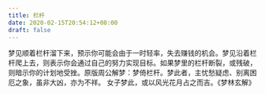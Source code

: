 ```yaml
---
title: 栏杆
date: 2020-02-15T20:54:12+08:00
draft: false
---
```


梦见顺着栏杆溜下来，预示你可能会由于一时轻率，失去赚钱的机会。梦见沿着栏杆爬上去，则表示你会通过自己的努力实现目标。如果梦里的栏杆断裂，或残破，则暗示你的计划地受挫。原版周公解梦：梦倚栏杆。梦此者，主忧愁疑虑、别离困厄之象，虽非大凶，亦为不祥。 女子梦此，或以风光花月占之而吉。《梦林玄解》